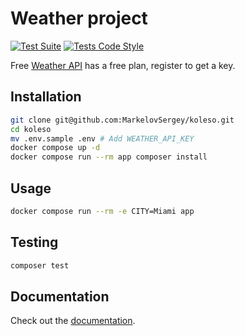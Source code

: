 # Weather project

[![Test Suite](https://github.com/MarkelovSergey/koleso/actions/workflows/tests.yml/badge.svg)](https://github.com/MarkelovSergey/koleso/actions/workflows/tests.yml)
[![Tests Code Style](https://img.shields.io/github/actions/workflow/status/MarkelovSergey/koleso/lint.yml?branch=main&label=Code%20Style&style=flat-square)](https://github.com/MarkelovSergey/koleso/actions?query=workflow%3Alint+branch%3Amain)

Free [Weather API](https://www.weatherapi.com/) has a free plan, register to get a key.

## Installation

```bash
git clone git@github.com:MarkelovSergey/koleso.git
cd koleso
mv .env.sample .env # Add WEATHER_API_KEY
docker compose up -d
docker compose run --rm app composer install
```

## Usage

```bash
docker compose run --rm -e CITY=Miami app
```

## Testing

```bash
composer test
```

## Documentation

Check out the [documentation](https://app.swaggerhub.com/apis-docs/WeatherAPI.com/WeatherAPI/1.0.2).